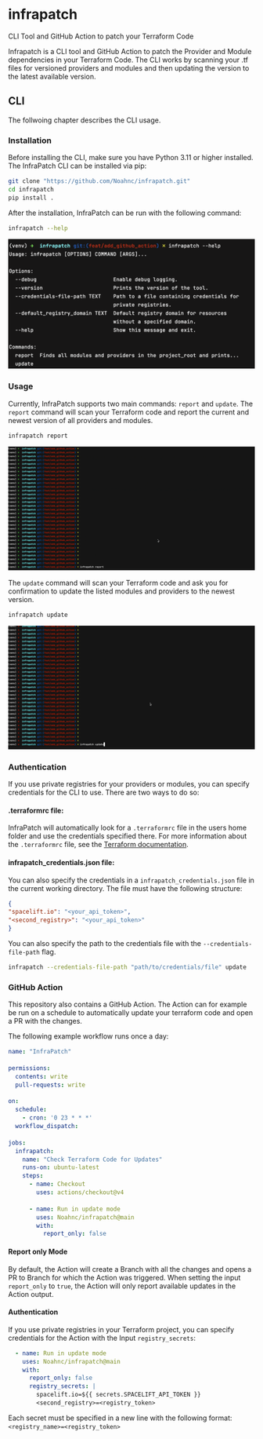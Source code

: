 # infrapatch
CLI Tool and GitHub Action to patch your Terraform Code

Infrapatch is a CLI tool and GitHub Action to patch the Provider and Module dependencies in your Terraform Code.
The CLI works by scanning your .tf files for versioned providers and modules and then updating the version to the latest available version.

## CLI
The follwoing chapter describes the CLI usage.

### Installation

Before installing the CLI, make sure you have Python 3.11 or higher installed.
The InfraPatch CLI can be installed via pip:

```bash
git clone "https://github.com/Noahnc/infrapatch.git"
cd infrapatch
pip install .
```

After the installation, InfraPatch can be run with the following command:

```bash
infrapatch --help
```
![infrapatch_help.png](asset%2Finfrapatch_help.png)

### Usage

Currently, InfraPatch supports two main commands: `report` and `update`.
The `report` command will scan your Terraform code and report the current and newest version of all providers and modules.

```bash
infrapatch report
```
![infrapatch_report.gif](asset%2Finfrapatch_report.gif)

The `update` command will scan your Terraform code and ask you for confirmation to update the listed modules and providers to the newest version.

```bash
infrapatch update
```
![infrapatch_update.gif](asset%2Finfrapatch_update.gif)

### Authentication

If you use private registries for your providers or modules, you can specify credentials for the CLI to use.
There are two ways to do so:

#### .terraformrc file:
InfraPatch will automatically look for a `.terraformrc` file in the users home folder and use the credentials specified there.
For more information about the `.terraformrc` file, see the [Terraform documentation](https://www.terraform.io/docs/commands/cli-config.html#credentials-1).

#### infrapatch_credentials.json file:

You can also specify the credentials in a `infrapatch_credentials.json` file in the current working directory.
The file must have the following structure:
```json
{
"spacelift.io": "<your_api_token>",
"<second_registry>": "<your_api_token>"
}
```

You can also specify the path to the credentials file with the `--credentials-file-path` flag.

```bash
infrapatch --credentials-file-path "path/to/credentials/file" update
```

### GitHub Action

This repository also contains a GitHub Action.
The Action can for example be run on a schedule to automatically update your terraform code and open a PR with the changes.

The following example workflow runs once a day:
    
```yaml
name: "InfraPatch"

permissions:
  contents: write
  pull-requests: write

on:
  schedule:
    - cron: '0 23 * * *'
  workflow_dispatch:

jobs:
  infrapatch:
    name: "Check Terraform Code for Updates"
    runs-on: ubuntu-latest
    steps:
      - name: Checkout
        uses: actions/checkout@v4

      - name: Run in update mode
        uses: Noahnc/infrapatch@main
        with:
          report_only: false 
```

#### Report only Mode

By default, the Action will create a Branch with all the changes and opens a PR to Branch for which the Action was triggered.
When setting the input `report_only` to `true`, the Action will only report available updates in the Action output.

#### Authentication

If you use private registries in your Terraform project, you can specify credentials for the Action with the Input `registry_secrets`:

```yaml
  - name: Run in update mode
    uses: Noahnc/infrapatch@main
    with:
      report_only: false
      registry_secrets: |
        spacelift.io=${{ secrets.SPACELIFT_API_TOKEN }}
        <second_registry>=<registry_token>
```

Each secret must be specified in a new line with the following format: `<registry_name>=<registry_token>`
